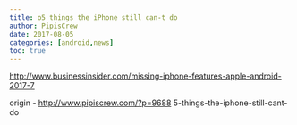 ```yaml
---
title: o5 things the iPhone still can-t do
author: PipisCrew
date: 2017-08-05
categories: [android,news]
toc: true
---
```


http://www.businessinsider.com/missing-iphone-features-apple-android-2017-7

origin - http://www.pipiscrew.com/?p=9688 5-things-the-iphone-still-cant-do